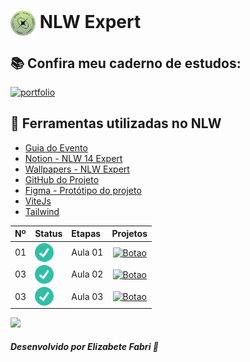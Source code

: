 <h1>
    <a href="https://efficient-sloth-d85.notion.site/Guia-do-evento-c2739d8da21e40d799fbe68ba892c780">
     <img align="center" width="40px" src="./public/favicon.png"></a>
    <span>NLW Expert </span>
</h1>

## 📚 Confira meu caderno de estudos:

[![portfolio](https://img.shields.io/badge/Caderno_de_Estudos_-_ROCKETSEAT-A3E635?style=for-the-badge&logo=ko-fi&logoColor=white)](https://efficient-sloth-d85.notion.site/NLW-14-Expert-9e11ff472de64b08a5f9e277a20c3ecc)

## 📝 Ferramentas utilizadas no NLW

- [Guia do Evento](https://efficient-sloth-d85.notion.site/Guia-do-evento-c2739d8da21e40d799fbe68ba892c780)
- [Notion - NLW 14 Expert](https://efficient-sloth-d85.notion.site/NLW-14-Expert-9e11ff472de64b08a5f9e277a20c3ecc)
- [Wallpapers - NLW Expert](https://drive.google.com/drive/folders/1bdX5SIrw6MBBqBkZgryc4H_omPQhuPx-)
- [GitHub do Projeto](https://github.com/rocketseat-education/nlw-expert-react)
- [Figma - Protótipo do projeto](https://www.figma.com/community/file/1336456128647909148)
- [ViteJs](https://vitejs.dev/)
- [Tailwind](https://tailwindcss.com/docs/guides/vite)

<table>
  <thead>
    <tr align="left">
      <th>Nº</th>
      <th>Status</th>
      <th>Etapas</th>
      <th>Projetos</th>
    </tr>
  </thead>
  <tbody align="left">
    <tr>
      <td>01</td>
      <td><img width="30px" height="30px" align="center" alt="icon check" src="./src/assets/check.png"></td>
      <td>Aula 01</td>
      <td align="center">
        <a href="https://github.com/elizabetefabri/nlw-expert-notes/commit/4559fb66fb82cb55ca6608af6a0131a53474bf9b" target="_blank">
           <img align="center" alt="Botao" src="https://img.shields.io/badge/Ver%20GitHub-090912?style=for-the-badge" width="150px">
        </a>
      </td>
    </tr>
    <tr>
      <td>03</td>
      <td><img width="30px" height="30px" align="center" alt="icon check" src="./src/assets/check.png"></td>
      <td>Aula 02</td>
      <td align="center">
        <a href="https://github.com/elizabetesfabri/bootcamp-oracle/logica-programacao" target="_blank">
           <img align="center" alt="Botao" src="https://img.shields.io/badge/Ver%20GitHub-A3E635?style=for-the-badge" width="150px">
        </a>
      </td>
    </tr>
     <tr>
      <td>03</td>
      <td><img width="30px" height="30px" align="center" alt="icon check" src="./src/assets/check.png"></td>
      <td>Aula 03</td>
      <td align="center">
        <a href="https://github.com/elizabetesfabri/bootcamp-oracle/logica-programacao" target="_blank">
           <img align="center" alt="Botao" src="https://img.shields.io/badge/Ver%20GitHub-090912?style=for-the-badge" width="150px">
        </a>
      </td>
    </tr>
    </tbody>
  <tfoot></tfoot>
</table>

<img src="https://user-images.githubusercontent.com/73097560/115834477-dbab4500-a447-11eb-908a-139a6edaec5c.gif"><br>

##### Desenvolvido por <span>Elizabete Fabri</span> 💚